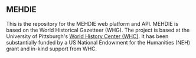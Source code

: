 ## MEHDIE

This is the repository for the MEHDIE web platform and API. MEHDIE is based on the World Historical Gazetteer (WHG). The project is based at the University of Pittsburgh's [World History Center (WHC)](https://www.worldhistory.pitt.edu/). It has been substantially funded by a US National Endowment for the Humanities (NEH) grant and in-kind support from WHC.

